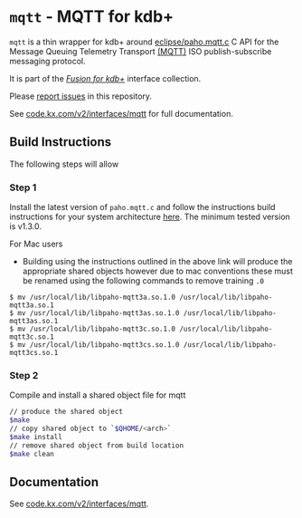 # `mqtt` - MQTT for kdb+

`mqtt` is a thin wrapper for kdb+ around [eclipse/paho.mqtt.c](https://github.com/eclipse/paho.mqtt.c)
C API for the Message Queuing Telemetry Transport [(MQTT)](http://mqtt.org/) ISO publish-subscribe messaging protocol.

It is part of the [_Fusion for kdb+_](http://code.kx.com/v2/interfaces/fusion/) interface collection.

Please [report issues](https://github.com/KxSystems/mqtt/issues) in this repository.

See [code.kx.com/v2/interfaces/mqtt](http://code.kx.com/v2/interfaces/mqtt/) for full documentation.

## Build Instructions

The following steps will allow 

### Step 1

Install the latest version of `paho.mqtt.c` and follow the instructions build instructions for your system architecture [here](https://github.com/eclipse/paho.mqtt.c#build-instructions-for-gnu-make). The minimum tested version is v1.3.0.

For Mac users
*  Building using the instructions outlined in the above link will produce the appropriate shared objects however due to mac conventions these must be renamed using the following commands to remove training `.0`
```
$ mv /usr/local/lib/libpaho-mqtt3a.so.1.0 /usr/local/lib/libpaho-mqtt3a.so.1
$ mv /usr/local/lib/libpaho-mqtt3as.so.1.0 /usr/local/lib/libpaho-mqtt3as.so.1
$ mv /usr/local/lib/libpaho-mqtt3c.so.1.0 /usr/local/lib/libpaho-mqtt3c.so.1
$ mv /usr/local/lib/libpaho-mqtt3cs.so.1.0 /usr/local/lib/libpaho-mqtt3cs.so.1
```

### Step 2

Compile and install a shared object file for mqtt

```bash
// produce the shared object
$make
// copy shared object to `$QHOME/<arch>`
$make install
// remove shared object from build location
$make clean
```

## Documentation

See [code.kx.com/v2/interfaces/mqtt](http://code.kx.com/v2/interfaces/mqtt/).
